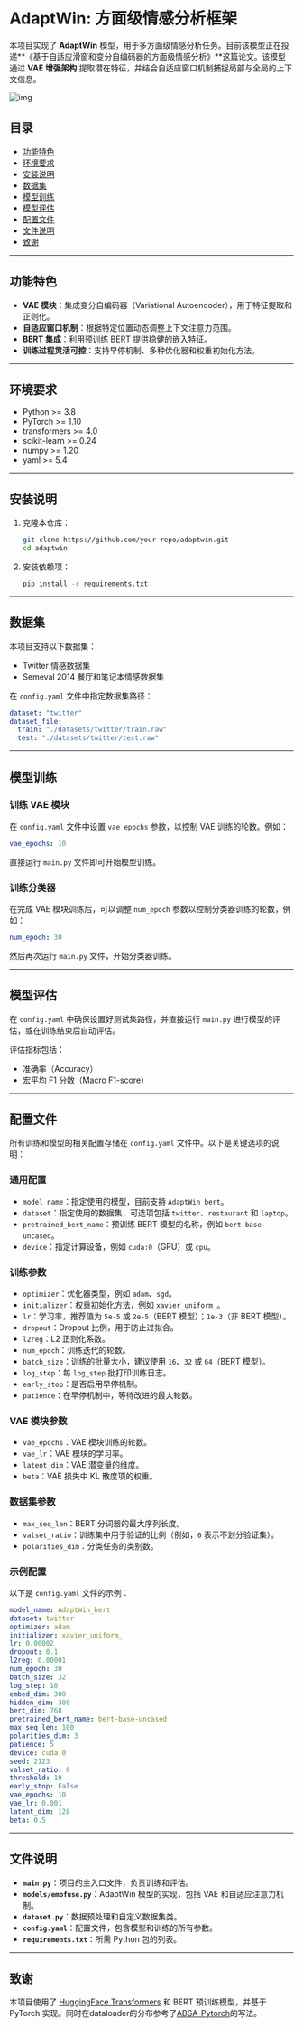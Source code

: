 # AdaptWin: 方面级情感分析框架

本项目实现了 **AdaptWin** 模型，用于多方面级情感分析任务。目前该模型正在投递**《基于自适应滑窗和变分自编码器的方面级情感分析》**这篇论文。该模型通过 **VAE 增强架构** 提取潜在特征，并结合自适应窗口机制捕捉局部与全局的上下文信息。

![img](img/1.png)

## 目录
- [功能特色](#功能特色)
- [环境要求](#环境要求)
- [安装说明](#安装说明)
- [数据集](#数据集)
- [模型训练](#模型训练)
- [模型评估](#模型评估)
- [配置文件](#配置文件)
- [文件说明](#文件说明)
- [致谢](#致谢)

---

## 功能特色

- **VAE 模块**：集成变分自编码器（Variational Autoencoder），用于特征提取和正则化。
- **自适应窗口机制**：根据特定位置动态调整上下文注意力范围。
- **BERT 集成**：利用预训练 BERT 提供稳健的嵌入特征。
- **训练过程灵活可控**：支持早停机制、多种优化器和权重初始化方法。

---

## 环境要求

- Python >= 3.8
- PyTorch >= 1.10
- transformers >= 4.0
- scikit-learn >= 0.24
- numpy >= 1.20
- yaml >= 5.4

---

## 安装说明

1. 克隆本仓库：
   ```bash
   git clone https://github.com/your-repo/adaptwin.git
   cd adaptwin
   ```

2. 安装依赖项：
   ```bash
   pip install -r requirements.txt
   ```

---

## 数据集

本项目支持以下数据集：
- Twitter 情感数据集
- Semeval 2014 餐厅和笔记本情感数据集

在 `config.yaml` 文件中指定数据集路径：
```yaml
dataset: "twitter"
dataset_file:
  train: "./datasets/twitter/train.raw"
  test: "./datasets/twitter/test.raw"
```

---

## 模型训练

### 训练 VAE 模块
在 `config.yaml` 文件中设置 `vae_epochs` 参数，以控制 VAE 训练的轮数。例如：
```yaml
vae_epochs: 10
```
直接运行 `main.py` 文件即可开始模型训练。

### 训练分类器
在完成 VAE 模块训练后，可以调整 `num_epoch` 参数以控制分类器训练的轮数，例如：
```yaml
num_epoch: 30
```
然后再次运行 `main.py` 文件，开始分类器训练。

---

## 模型评估

在 `config.yaml` 中确保设置好测试集路径，并直接运行 `main.py` 进行模型的评估，或在训练结束后自动评估。

评估指标包括：
- 准确率（Accuracy）
- 宏平均 F1 分数（Macro F1-score）

---

## 配置文件

所有训练和模型的相关配置存储在 `config.yaml` 文件中。以下是关键选项的说明：

### 通用配置
- `model_name`：指定使用的模型，目前支持 `AdaptWin_bert`。
- `dataset`：指定使用的数据集，可选项包括 `twitter`、`restaurant` 和 `laptop`。
- `pretrained_bert_name`：预训练 BERT 模型的名称，例如 `bert-base-uncased`。
- `device`：指定计算设备，例如 `cuda:0`（GPU）或 `cpu`。

### 训练参数
- `optimizer`：优化器类型，例如 `adam`、`sgd`。
- `initializer`：权重初始化方法，例如 `xavier_uniform_`。
- `lr`：学习率，推荐值为 `5e-5` 或 `2e-5`（BERT 模型）；`1e-3`（非 BERT 模型）。
- `dropout`：Dropout 比例，用于防止过拟合。
- `l2reg`：L2 正则化系数。
- `num_epoch`：训练迭代的轮数。
- `batch_size`：训练的批量大小，建议使用 `16`、`32` 或 `64`（BERT 模型）。
- `log_step`：每 `log_step` 批打印训练日志。
- `early_stop`：是否启用早停机制。
- `patience`：在早停机制中，等待改进的最大轮数。

### VAE 模块参数
- `vae_epochs`：VAE 模块训练的轮数。
- `vae_lr`：VAE 模块的学习率。
- `latent_dim`：VAE 潜变量的维度。
- `beta`：VAE 损失中 KL 散度项的权重。

### 数据集参数
- `max_seq_len`：BERT 分词器的最大序列长度。
- `valset_ratio`：训练集中用于验证的比例（例如，`0` 表示不划分验证集）。
- `polarities_dim`：分类任务的类别数。

### 示例配置
以下是 `config.yaml` 文件的示例：
```yaml
model_name: AdaptWin_bert
dataset: twitter
optimizer: adam
initializer: xavier_uniform_
lr: 0.00002
dropout: 0.1
l2reg: 0.00001
num_epoch: 30
batch_size: 32
log_step: 10
embed_dim: 300
hidden_dim: 300
bert_dim: 768
pretrained_bert_name: bert-base-uncased
max_seq_len: 100
polarities_dim: 3
patience: 5
device: cuda:0
seed: 2123
valset_ratio: 0
threshold: 10
early_stop: False
vae_epochs: 10
vae_lr: 0.001
latent_dim: 128
beta: 0.5
```

---

## 文件说明

- **`main.py`**：项目的主入口文件，负责训练和评估。
- **`models/emofuse.py`**：AdaptWin 模型的实现，包括 VAE 和自适应注意力机制。
- **`dataset.py`**：数据预处理和自定义数据集类。
- **`config.yaml`**：配置文件，包含模型和训练的所有参数。
- **`requirements.txt`**：所需 Python 包的列表。

---

## 致谢

本项目使用了 [HuggingFace Transformers](https://huggingface.co/transformers/) 和 BERT 预训练模型，并基于 PyTorch 实现。同时在dataloader的分布参考了[ABSA-Pytorch](https://github.com/songyouwei/ABSA-PyTorch])的写法。